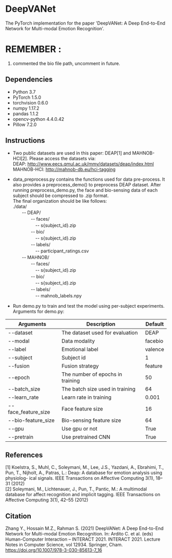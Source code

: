 # DeepVANet

The PyTorch implementation for the paper 'DeepVANet: A Deep End-to-End Network for Multi-modal Emotion Recognition'.    

# REMEMBER : 

1. commented the bio file path, uncomment in future.



## Dependencies
+ Python 3.7
+ PyTorch 1.5.0
+ torchvision 0.6.0
+ numpy 1.17.2
+ pandas 1.1.2
+ opencv-python 4.4.0.42
+ Pillow 7.2.0

## Instructions
* Two public datasets are used in this paper: DEAP\[1\] and MAHNOB-HCI\[2\]. Please access the datasets via:    
DEAP: http://www.eecs.qmul.ac.uk/mmv/datasets/deap/index.html    
MAHNOB-HCI: http://mahnob-db.eu/hci-tagging    

* data_preprocess.py contains the functions used for data pre-process. It also provides a preprocess_demo() to preprocess DEAP dataset.
After running preprocess_demo.py, the face and bio-sensing data of each subject should be compressed to .zip format.    
The final organization should be like follows:    
./data/    
　　-- DEAP/    
　　　　-- faces/    
　　　　　-- s{subject_id}.zip    
　　　　-- bio/    
　　　　　-- s{subject_id}.zip    
　　　　-- labels/    
　　　　　-- participant_ratings.csv    
　　-- MAHNOB/    
　　　　-- faces/    
　　　　　-- s{subject_id}.zip    
　　　　-- bio/    
　　　　　-- s{subject_id}.zip    
　　　　-- labels/    
　　　　　-- mahnob_labels.npy    

* Run demo.py to train and test the model using per-subject experiments.    
Arguments for demo.py:    

| Arguments| Description | Default |
|---|---|---|
| --dataset | The dataset used for evaluation | DEAP |
| --modal | Data modality | facebio |
| --label | Emotional label | valence |
| --subject | Subject id | 1 |
| --fusion | Fusion strategy| feature|
| --epoch | The number of epochs in training| 50 |
| --batch_size | The batch size used in training | 64 |
| --learn_rate | Learn rate in training| 0.001 |
| --face_feature_size | Face feature size | 16 |
| --bio-feature_size | Bio-sensing feature size| 64 |
| --gpu | Use gpu or not | True |
| --pretrain | Use pretrained CNN | True |


## References
\[1\] Koelstra, S., Muhl, C., Soleymani, M., Lee, J.S., Yazdani, A., Ebrahimi, T., Pun,
T., Nijholt, A., Patras, L.: Deap: A database for emotion analysis using physiolog-
ical signals. IEEE Transactions on Affective Computing 3(1), 18–31 (2012)    
\[2\] Soleymani, M., Lichtenauer, J., Pun, T., Pantic, M.: A multimodal database for affect recognition and implicit tagging. IEEE Transactions on Affective Computing 3(1), 42–55 (2012)

## Citation
Zhang Y., Hossain M.Z., Rahman S. (2021) DeepVANet: A Deep End-to-End Network for Multi-modal Emotion Recognition. In: Ardito C. et al. (eds) Human-Computer Interaction – INTERACT 2021. INTERACT 2021. Lecture Notes in Computer Science, vol 12934. Springer, Cham. https://doi.org/10.1007/978-3-030-85613-7_16
